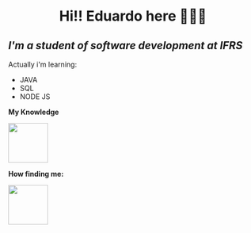 <h1 align="center">Hi!! Eduardo here 👋😄🌱</h1>
<h2><i>I'm a student of software development at IFRS </i></h2>
<p>Actually i'm learning:<p/>
<ul>
  <li>JAVA</li>
  <li>SQL</li>
  <li>NODE JS</li>
</ul>
<p><b>My Knowledge</b></p>
<a href="https://www.linkedin.com/in/eduardo-de-souza-ilha-a0455a186/" target="_blank"><img src="https://cdn-icons-png.flaticon.com/512/174/174857.png" border="solid 1px white" height="80px" width="80px"></a>

<p><b>How finding me:</b></p>
<a href="https://www.linkedin.com/in/eduardo-de-souza-ilha-a0455a186/"><img src="https://cdn-icons-png.flaticon.com/512/174/174857.png" height="80px" width="80px"></a>

